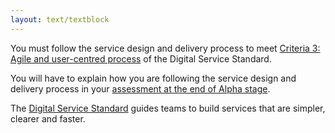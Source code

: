 ```yaml
---
layout: text/textblock
---
```


You must follow the service design and delivery process to meet [Criteria 3: Agile and user-centred process](https://www.dta.gov.au/standard/3-agile-and-user-centred/) of the Digital Service Standard.

You will have to explain how you are following the service design and delivery process in your [assessment at the end of Alpha stage]().

The [Digital Service Standard](/standard/) guides teams to build services that are simpler, clearer and faster.
